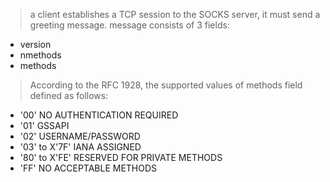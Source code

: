 > a client establishes a TCP session to the SOCKS server, it must send a greeting message.
> message consists of 3 fields:
* version	
* nmethods	
* methods
> According to the RFC 1928, the supported values of methods field defined as follows:
* '00' NO AUTHENTICATION REQUIRED
* '01' GSSAPI
* '02' USERNAME/PASSWORD
* '03' to X'7F' IANA ASSIGNED
* '80' to X'FE' RESERVED FOR PRIVATE METHODS
* 'FF' NO ACCEPTABLE METHODS